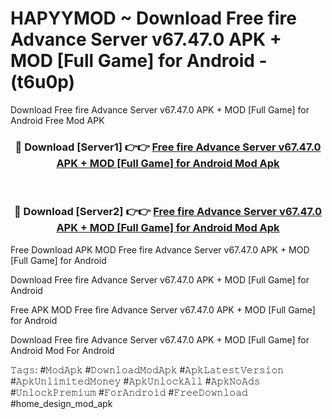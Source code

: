 # HAPYYMOD ~ Download Free fire Advance Server v67.47.0 APK + MOD [Full Game] for Android - (t6u0p)
Download Free fire Advance Server v67.47.0 APK + MOD [Full Game] for Android Free Mod APK

<div align="center">
<h3>🔴 Download [Server1] 👉👉 <a href="https://apk-comot.site?title=Free_fire_Advance_Server_v67.47.0_APK_+_MOD_[Full_Game]_for_Android">Free fire Advance Server v67.47.0 APK + MOD [Full Game] for Android Mod Apk</a></h3><br>

<h3>🔴 Download [Server2] 👉👉 <a href="https://apk-comot.site?title=Free_fire_Advance_Server_v67.47.0_APK_+_MOD_[Full_Game]_for_Android">Free fire Advance Server v67.47.0 APK + MOD [Full Game] for Android Mod Apk</a></h3>
</div>


Free Download APK MOD Free fire Advance Server v67.47.0 APK + MOD [Full Game] for Android

Download Free fire Advance Server v67.47.0 APK + MOD [Full Game] for Android 

Free APK MOD Free fire Advance Server v67.47.0 APK + MOD [Full Game] for Android 

Download Free fire Advance Server v67.47.0 APK + MOD [Full Game] for Android Mod For Android

𝚃𝚊𝚐𝚜: #𝙼𝚘𝚍𝙰𝚙𝚔 #𝙳𝚘𝚠𝚗𝚕𝚘𝚊𝚍𝙼𝚘𝚍𝙰𝚙𝚔 #𝙰𝚙𝚔𝙻𝚊𝚝𝚎𝚜𝚝𝚅𝚎𝚛𝚜𝚒𝚘𝚗 #𝙰𝚙𝚔𝚄𝚗𝚕𝚒𝚖𝚒𝚝𝚎𝚍𝙼𝚘𝚗𝚎𝚢 #𝙰𝚙𝚔𝚄𝚗𝚕𝚘𝚌𝚔𝙰𝚕𝚕 #𝙰𝚙𝚔𝙽𝚘𝙰𝚍𝚜 #𝚄𝚗𝚕𝚘𝚌𝚔𝙿𝚛𝚎𝚖𝚒𝚞𝚖 #𝙵𝚘𝚛𝙰𝚗𝚍𝚛𝚘𝚒𝚍 #𝙵𝚛𝚎𝚎𝙳𝚘𝚠𝚗𝚕𝚘𝚊𝚍 #home_design_mod_apk